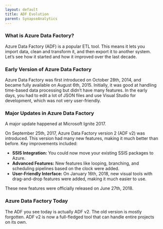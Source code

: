 ```yaml
---
layout: default
title: ADF Evolution
parent: SynapseAnalytics
---
```

### What is Azure Data Factory?

Azure Data Factory (ADF) is a popular ETL tool. This means it lets you import data, clean and transform it, and then export it to another system. Let’s see how it started and how it improved over the last decade.

### Early Version of Azure Data Factory

Azure Data Factory was first introduced on October 28th, 2014, and became fully available on August 6th, 2015. Initially, it was good at handling time-based data processing but didn’t have many features. In the early days, you had to edit a lot of JSON files and use Visual Studio for development, which was not very user-friendly.

### Major Updates in Azure Data Factory

A major update happened at Microsoft Ignite 2017.

On September 25th, 2017, Azure Data Factory version 2 (ADF v2) was introduced. This version had many new features, making it much better than before. Key improvements included:

- **SSIS Integration:** You could now move your existing SSIS packages to Azure.
- **Advanced Features:** New features like looping, branching, and scheduling pipelines based on the clock were added.
- **User-Friendly Interface:** On January 16th, 2018, new visual tools with drag-and-drop features were added, making it much easier to use.

These new features were officially released on June 27th, 2018.

### Azure Data Factory Today

The ADF you see today is actually ADF v2. The old version is mostly forgotten. ADF v2 is now a full-fledged tool that can handle entire projects on its own.